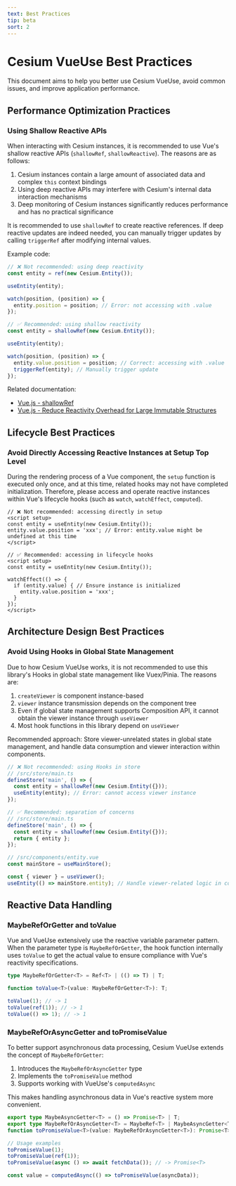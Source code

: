 ```yaml
---
text: Best Practices
tip: beta
sort: 2
---
```


# Cesium VueUse Best Practices

This document aims to help you better use Cesium VueUse, avoid common issues, and improve application performance.

## Performance Optimization Practices

### Using Shallow Reactive APIs

When interacting with Cesium instances, it is recommended to use Vue's shallow reactive APIs (`shallowRef`, `shallowReactive`). The reasons are as follows:

1. Cesium instances contain a large amount of associated data and complex `this` context bindings
2. Using deep reactive APIs may interfere with Cesium's internal data interaction mechanisms
3. Deep monitoring of Cesium instances significantly reduces performance and has no practical significance

It is recommended to use `shallowRef` to create reactive references. If deep reactive updates are indeed needed, you can manually trigger updates by calling `triggerRef` after modifying internal values.

Example code:

```ts
// ❌ Not recommended: using deep reactivity
const entity = ref(new Cesium.Entity());

useEntity(entity);

watch(position, (position) => {
  entity.position = position; // Error: not accessing with .value
});
```

```ts
// ✅ Recommended: using shallow reactivity
const entity = shallowRef(new Cesium.Entity());

useEntity(entity);

watch(position, (position) => {
  entity.value.position = position; // Correct: accessing with .value
  triggerRef(entity); // Manually trigger update
});
```

Related documentation:

- [Vue.js - shallowRef](https://vuejs.org/api/reactivity-advanced.html#shallowref)
- [Vue.js - Reduce Reactivity Overhead for Large Immutable Structures](https://vuejs.org/guide/best-practices/performance.html#reduce-reactivity-overhead-for-large-immutable-structures)

## Lifecycle Best Practices

### Avoid Directly Accessing Reactive Instances at Setup Top Level

During the rendering process of a Vue component, the `setup` function is executed only once, and at this time, related hooks may not have completed initialization. Therefore, please access and operate reactive instances within Vue's lifecycle hooks (such as `watch`, `watchEffect`, `computed`).

```vue
// ❌ Not recommended: accessing directly in setup
<script setup>
const entity = useEntity(new Cesium.Entity());
entity.value.position = 'xxx'; // Error: entity.value might be undefined at this time
</script>
```

```vue
// ✅ Recommended: accessing in lifecycle hooks
<script setup>
const entity = useEntity(new Cesium.Entity());

watchEffect(() => {
  if (entity.value) { // Ensure instance is initialized
    entity.value.position = 'xxx';
  }
});
</script>
```

## Architecture Design Best Practices

### Avoid Using Hooks in Global State Management

Due to how Cesium VueUse works, it is not recommended to use this library's Hooks in global state management like Vuex/Pinia. The reasons are:

1. `createViewer` is component instance-based
2. `viewer` instance transmission depends on the component tree
3. Even if global state management supports Composition API, it cannot obtain the viewer instance through `useViewer`
4. Most hook functions in this library depend on `useViewer`

Recommended approach: Store viewer-unrelated states in global state management, and handle data consumption and viewer interaction within components.

```ts
// ❌ Not recommended: using Hooks in store
// /src/store/main.ts
defineStore('main', () => {
  const entity = shallowRef(new Cesium.Entity({}));
  useEntity(entity); // Error: cannot access viewer instance
});
```

```ts
// ✅ Recommended: separation of concerns
// /src/store/main.ts
defineStore('main', () => {
  const entity = shallowRef(new Cesium.Entity({}));
  return { entity };
});

// /src/components/entity.vue
const mainStore = useMainStore();

const { viewer } = useViewer();
useEntity(() => mainStore.entity); // Handle viewer-related logic in component
```

## Reactive Data Handling

### MaybeRefOrGetter and toValue

Vue and VueUse extensively use the reactive variable parameter pattern. When the parameter type is `MaybeRefOrGetter`, the hook function internally uses `toValue` to get the actual value to ensure compliance with Vue's reactivity specifications.

```ts
type MaybeRefOrGetter<T> = Ref<T> | (() => T) | T;

function toValue<T>(value: MaybeRefOrGetter<T>): T;

toValue(1); // -> 1
toValue(ref(1)); // -> 1
toValue(() => 1); // -> 1
```

### MaybeRefOrAsyncGetter and toPromiseValue

To better support asynchronous data processing, Cesium VueUse extends the concept of `MaybeRefOrGetter`:

1. Introduces the `MaybeRefOrAsyncGetter` type
2. Implements the `toPromiseValue` method
3. Supports working with VueUse's `computedAsync`

This makes handling asynchronous data in Vue's reactive system more convenient.

```ts
export type MaybeAsyncGetter<T> = () => Promise<T> | T;
export type MaybeRefOrAsyncGetter<T> = MaybeRef<T> | MaybeAsyncGetter<T>;
function toPromiseValue<T>(value: MaybeRefOrAsyncGetter<T>): Promise<T>;

// Usage examples
toPromiseValue(1);
toPromiseValue(ref(1));
toPromiseValue(async () => await fetchData()); // -> Promise<T>

const value = computedAsync(() => toPromiseValue(asyncData));
```
